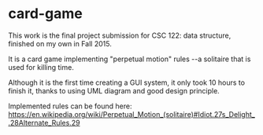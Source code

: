 # card-game
This work is the final project submission for CSC 122: data structure, finished on my own in Fall 2015.

It is a card game implementing "perpetual motion" rules --a solitaire that is used for killing time.

Although it is the first time creating a GUI system, it only took 10 hours to finish it, thanks to using UML diagram and good design principle.

Implemented rules can be found here:
https://en.wikipedia.org/wiki/Perpetual_Motion_(solitaire)#Idiot.27s_Delight_.28Alternate_Rules.29
